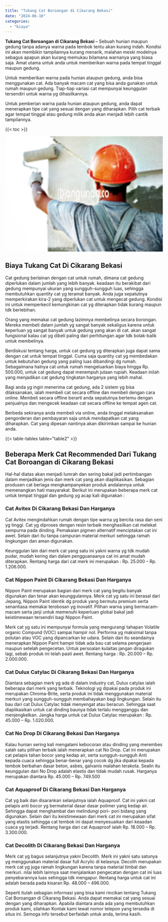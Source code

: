 ```yaml
---
title: "Tukang Cat Boroangan di Cikarang Bekasi"
date: "2024-06-10"
categories: 
  - "biaya"
---
```


**Tukang Cat Boroangan di Cikarang Bekasi** – Sebuah hunian maupun gedung tanpa adanya warna pada tembok tentu akan kurang indah. Kondisi ini akan membikin tampilannya kurang menarik, malahan meski modelnya sebagus apapun akan kurang memukau bilamana warnanya yang biasa saja. Amat utama untuk anda untuk memberikan warna pada tempat tinggal maupun gedung.

Untuk memberikan warna pada hunian ataupun gedung, anda bisa menggunakan cat. Ada banyak macam cat yang bisa anda gunakan untuk rumah maupun gedung. Tiap-tiap variasi cat mempunyai keunggulan tersendiri untuk warna yg dihasilkannya.

Untuk pemberian warna pada hunian ataupun gedung, anda dapat menerapkan tipe cat yang sesuai dengan yang diharapkan. Pilih cat terbaik agar tempat tinggal atau gedung milik anda akan menjadi lebih cantik tampilannya.

{{< toc >}}

![Tukang Cat Boroangan di Cikarang Bekasi](/images/jasa-cat-murah23.png)

## Biaya Tukang Cat Di Cikarang Bekasi

Cat gedung berlainan dengan cat untuk rumah, dimana cat gedung diperlukan dalam jumlah yang lebih banyak. keadaan itu berakibat dari gedung mempunyai ukuran yang sungguh-sungguh luas, sehingga membutuhkan quantity cat yg teramat banyak. Anda juga sepatutnya memperkirakan kira-2 yang diperlukan cat untuk mengecat gedung. Kondisi ini untuk memperkecil kemungkinan cat yg diterapkan tidak kurang maupun tdk berlebihan.

Orang yang memakai cat gedung lazimnya membelinya secara borongan. Mereka membeli dalam jumlah yg sangat banyak sekaligus karena untuk keperluan yg sangat banyak untuk gedung yang akan di cat. akan sangat fungsional kalau cat yg dibeli paling dari perhitungan agar tdk bolak-balik untuk membelinya.

Berdiskusi tentang harga, untuk cat gedung yg diterapkan juga dapat sama dengan cat untuk tempat tinggal. Cuma saja quantity cat yg membedakan untuk kebutuhan gedung yang paling luas dibandingi dg rumah. Sebagaimana halnya cat untuk rumah mengeluarkan biaya hingga Rp. 500.000, untuk cat gedung dapat menempuh jutaan rupiah. Keadaan inilah yang menjadikan cat gedung tingkatan harganya yang lebih mahal.

Bagi anda yg ingin menerima cat gedung, ada 2 sistem yg bisa dilaksanakan, ialah membeli cat secara offline dan membeli dengan cara online. Membeli secara offline berarti anda sepatutnya bertemu dengan penjualnya dan mengecek keadaan cat secara offline ke tempat agen cat.

Berbeda sekiranya anda membeli via online, anda tinggal melaksanakan pengorderan dan pembayaran saja untuk mendapatkan cat yang diharapkan. Cat yang dipesan nantinya akan dikirimkan sampai ke hunian anda.

{{< table-tables table="table2" >}}

## Beberapa Merk Cat Recommended Dari Tukang Cat Boroangan di Cikarang Bekasi

Hal-hal diatas akan menjadi lumrah dan sering bakal jadi pertimbangan dalam menjadikan jenis dan merk cat yang akan diaplikasikan. Sebagian produsen cat berlaga mengkampanyekan produk andalannya untuk memenangkan hati masyarakat. Berikut ini merupakan beberapa merk cat untuk tempat tinggal dan gedung yg acap kali digunakan :

### Cat Avitex Di Cikarang Bekasi Dan Harganya

Cat Avitex mengindahkan rumah dengan tipe warna yg bercita rasa dan seni yg tinggi. Cat yg diproses dengan resin terbaik menghasilkan cat melekat sempurna pada dinding. Pemakaian pigmen alternatif menciptakan cat ini awet. Selain dari itu tanpa campuran material merkuri sehingga ramah lingkungan dan aman digunakan.

Keunggulan lain dari merk cat yang satu ini yakni warna yg tdk mudah pudar, mudah kering dan dalam pengguanaanya cat ini amat mudah diterapkan. Rentang harga dari cat merk ini merupakan : Rp. 25.000 – Rp. 1.206.000.

### Cat Nippon Paint Di Cikarang Bekasi Dan Harganya

Nippon Paint merupakan bagian dari merk cat yang begitu banyak digunakan dan tenar akan keunggulannya. Merk cat yg satu ini berasal dari Jepang, Nippon Paint identik dg produk yang bermutu premium serta senantiasa memakai terobosan yg inovatif. Pilihan warna yang bermacam-macam serta janji untuk memenuhi keperluan global bakal jadi keistimewaan tersendiri bagi Nippon Paint.

Merk cat yg satu ini mempunyai formula yang mengurangi tahapan Volatile organic Compund (VOC) sampai hampir nol. Performa yg maksimal tanpa polutan atau VOC yang dipancarkan ke udara. Selain dari itu seandainya menerapkan Nippon Paint hampir tidak ada bau cat selama pengerjaan maupun setelah pengecetan. Untuk persoalan kulaitas jangan diragukan lagi, sebab produk ini telah pasti awet. Rentang harga : Rp. 20.000 – Rp. 2.000.000.

### Cat Dulux Catylac Di Cikarang Bekasi Dan Harganya

Diantara sebagian merk yg ada di dalam industry cat, Dulux catylax ialah beberapa dari merk yang terbaik. Teknologi yg dipakai pada produk ini merupakan Chroma-Brite, serta produk ini tidak menggunakan material merkuri yang sungguh-sungguh membahayakan bagi lingkungan. Selain itu bau dari cat Dulux Catylac tidak menyengat atau beracun. Sehingga saat diaplikasikan untuk cat dinding baunya tidak terlalu mengganggu dan menjengkelkan. Jangka harga untuk cat Dulux Catylac merupakan : Rp. 45.000 – Rp. 1.020.000.

### Cat No Drop Di Cikarang Bekasi Dan Harganya

Kalau hunian sering kali mengalami kebocoran atau dinding yang merembes salah satu pilihan terbaik ialah menerapkan cat No Drop. Cat ini merupakan cat pelapis tahan bocor yang kedap air, serta sungguh-sungguh Anti kepada cuaca sehingga benar-benar yang cocok dg jika dipakai kepada tembok berbahan dasar beton, asbes, galvanis malahan terakota. Sealin itu keunggulan dari No Drop adalah elastis dan tidak mudah rusak. Harganya merupakan diantara Rp. 45.000 – Rp. 749.500

### Cat Aquaproof Di Cikarang Bekasi Dan Harganya

Cat yg baik dan disarankan selanjutnya ialah Aquaproof. Cat ini yakni cat pelapis anti bocor yg bermaterial dasar dasar polimer yang kedap air. Sehingga dapat menghambat dan melindungi pori- pori bidang yang digunakan. Selain dari itu keistimewaan dari merk cat ini merupakan sifat yang elastis sehingga cat tembok ini dapat menyesuaikan dari keaadan cuaca yg terjadi. Rentang harga dari cat Aquaproof ialah Rp. 18.000 – Rp. 3.300.000.

### Cat Decolith Di Cikarang Bekasi Dan Harganya

Merk cat yg bagus selanjutnya yakni Decolith. Merk ini yakni satu satunya yg menggunakan material dasar full Acrylic di kelasnya. Decolih merupakan merk cat yg juga ramah lingkungan karena tanpa material timbal dan merkuri. nilai lebih lainnya saat menjalankan pengecatan dengan cat ini luas penyebarannya luas sehingga tdk mengapur. Rentang harga untuk cat ini adalah berada pada kisaran Rp. 48.000 – 496.000.

Seperti itulah sebagian informasi yang bisa kami rincikan tentang Tukang Cat Boroangan di Cikarang Bekasi. Anda dapat memakai cat yang sesuai dengan yang diharapkan. Apabila diantara anda ada yang membutuhkan produk kami, silahkan Kontak kami lewat nomor telepon yang tersedia di situs ini. Semoga info tersebut berfaidah untuk anda, terima kasih.
